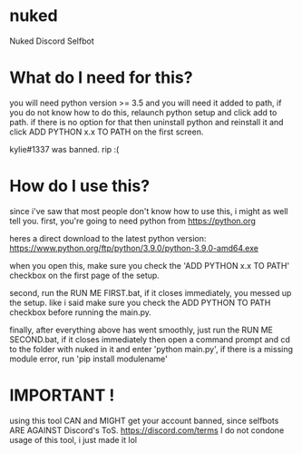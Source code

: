 # nuked
Nuked Discord Selfbot




# What do I need for this?
you will need python version >= 3.5 and you will need it added to path, if you do not know how to do this, relaunch python setup and click add to path. if there is no option for that then uninstall python and reinstall it and click ADD PYTHON x.x TO PATH on the first screen.

kylie#1337 was banned. rip :(


# How do I use this?
since i've saw that most people don't know how to use this, i might as well tell you.
first, you're going to need python from https://python.org 

heres a direct download to the latest python version: https://www.python.org/ftp/python/3.9.0/python-3.9.0-amd64.exe

when you open this, make sure you check the 'ADD PYTHON x.x TO PATH' checkbox on the first page of the setup.

second, run the RUN ME FIRST.bat, if it closes immediately, you messed up the setup. like i said make sure you check the ADD PYTHON TO PATH checkbox
before running the main.py.

finally, after everything above has went smoothly, just run the RUN ME SECOND.bat, if it closes immediately then open a command prompt and cd to the folder with nuked in it and enter 'python main.py', if there is a missing module error, run 'pip install modulename'



# IMPORTANT !
using this tool CAN and MIGHT get your account banned, since selfbots ARE AGAINST Discord's ToS.
https://discord.com/terms
I do not condone usage of this tool, i just made it
lol






